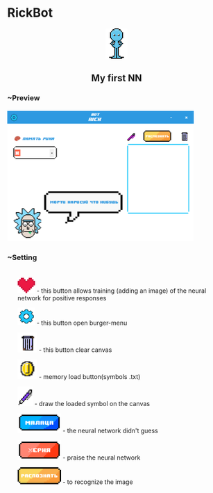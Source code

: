 # RickBot
<div align = "center"><img src="giphy.gif" width="50px" height="70px"/></div>
<h2 align = "center">
My first NN
</h2>
<h3>~Preview
<br><br>
<img src="1.png" width = "430px" height = "300px"/>
<h3>~Setting<br><br></h3>

<ul>
<img src="img/red-pixel-heart-vmx.png" width = "40px" height = "35px"/> - this button allows training (adding an image) of the neural network
for positive responses
</ul>

<ul>
<img src="img/5decf176b915200.png" width = "40px" height = "40px"/> - this button open burger-menu
</ul>

<ul>
<img src="img/772a1e06812436b.png" width = "45px" height = "45px"/> - this button clear canvas
</ul>

<ul>
<img src="img/c3d18570de89dd0.png" width = "45px" height = "45px"/> - memory load button(symbols .txt)
</ul>

<ul>
<img src="img/d946af1b8b38684.png" width = "35px" height = "45px"/> - draw the loaded symbol on the canvas
</ul>

<ul>
<img src="img/DA.png" width = "100px" height = "45px"/> - the neural network didn't guess
</ul>

<ul>
<img src="img/NO.png" width = "100px" height = "45px"/> - praise the neural network
</ul>

<ul>
<img src="img/cbf0c370781db61.png" width = "100px" height = "39px"/> - to recognize the image
</ul>
